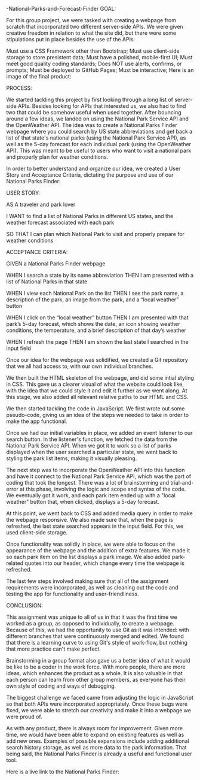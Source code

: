 -National-Parks-and-Forecast-Finder
GOAL:

For this group project, we were tasked with creating a webpage from scratch that incorporated two different server-side APIs. We were given creative freedom in relation to what the site did, but there were some stipulations put in place besides the use of the APIs:

Must use a CSS Framework other than Bootstrap;
Must use client-side storage to store presistent data;
Must have a polished, mobile-first UI;
Must meet good quality coding standards;
Does NOT use alerts, confirms, or prompts;
Must be deployed to GitHub Pages;
Must be interactive;
Here is an image of the final product:
















PROCESS:

We started tackling this project by first looking through a long list of server-side APIs. Besides looking for APIs that interested us, we also had to find two that could be somehow useful when used together. After bouncing around a few ideas, we landed on using the National Park Service API and the OpenWeather API. The idea was to create a National Parks Finder webpage where you could search by US state abbreviations and get back a list of that state's national parks (using the National Park Service API), as well as the 5-day forecast for each individual park (using the OpenWeather API). This was meant to be useful to users who want to visit a national park and properly plan for weather conditions.

In order to better understand and organize our idea, we created a User Story and Acceptance Criteria, dictating the purpose and use of our National Parks Finder:

USER STORY:

AS A traveler and park lover

I WANT to find a list of National Parks in different US states, and the weather forecast associated with each park

SO THAT I can plan which National Park to visit and properly prepare for weather conditions

ACCEPTANCE CRITERIA:

GIVEN a National Parks Finder webpage

WHEN I search a state by its name abbreviation THEN I am presented with a list of National Parks in that state

WHEN I view each National Park on the list THEN I see the park name, a description of the park, an image from the park, and a “local weather” button

WHEN I click on the “local weather” button THEN I am presented with that park’s 5-day forecast, which shows the date, an icon showing weather conditions, the temperature, and a brief description of that day’s weather

WHEN I refresh the page THEN I am shown the last state I searched in the input field

Once our idea for the webpage was solidified, we created a Git repository that we all had access to, with our own individual branches.

We then built the HTML skeleton of the webpage, and did some intial styling in CSS. This gave us a clearer visual of what the website could look like, with the idea that we could style it and edit it further as we went along. At this stage, we also added all relevant relative paths to our HTML and CSS.

We then started tackling the code in JavaScript. We first wrote out some pseudo-code, giving us an idea of the steps we needed to take in order to make the app functional.

Once we had our initial variables in place, we added an event listener to our search button. In the listener's function, we fetched the data from the National Park Service API. When we got it to work so a list of parks displayed when the user searched a particular state, we went back to styling the park list items, making it visually pleasing.

The next step was to incorporate the OpenWeather API into this function and have it connect to the National Park Service API, which was the part of coding that took the longest. There was a lot of brainstorming and trial-and-error at this phase, involving the logic and scope and syntax of the code. We eventually got it work, and each park item ended up with a "local weather" button that, when clicked, displays a 5-day forecast.

At this point, we went back to CSS and added media query in order to make the webpage responsive. We also made sure that, when the page is refreshed, the last state searched appears in the input field. For this, we used client-side storage.

Once functionality was solidly in place, we were able to focus on the appearance of the webpage and the addition of extra features. We made it so each park item on the list displays a park image. We also added park-related quotes into our header, which change every time the webpage is refreshed.

The last few steps involved making sure that all of the assignment requirements were incorporated, as well as cleaning out the code and testing the app for functionality and user-friendliness.

CONCLUSION:

This assignment was unique to all of us in that it was the first time we worked as a group, as opposed to individually, to create a webpage. Because of this, we had the opportunity to use Git as it was intended: with different branches that were continuously merged and edited. We found that there is a learning curve to using Git's style of work-flow, but nothing that more practice can't make perfect.

Brainstorming in a group format also gave us a better idea of what it would be like to be a coder in the work force. With more people, there are more ideas, which enhances the product as a whole. It is also valuable in that each person can learn from other group members, as everyone has their own style of coding and ways of debugging.

The biggest challenge we faced came from adjusting the logic in JavaScript so that both APIs were incorporated appropriately. Once these bugs were fixed, we were able to stretch our creativity and make it into a webpage we were proud of.

As with any product, there is always room for improvement. Given more time, we would have been able to expand on existing features as well as add new ones. Examples of possible expansions include adding additional search history storage, as well as more data to the park information. That being said, the National Parks Finder is already a useful and functional user tool.

Here is a live link to the National Parks Finder: